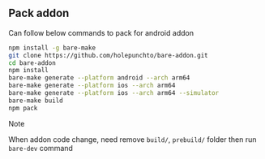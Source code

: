 ## Pack addon

Can follow below commands to pack for android addon

```sh
npm install -g bare-make
git clone https://github.com/holepunchto/bare-addon.git
cd bare-addon
npm install
bare-make generate --platform android --arch arm64
bare-make generate --platform ios --arch arm64
bare-make generate --platform ios --arch arm64 --simulator
bare-make build
npm pack
```

> [!Note]
> When addon code change, need remove `build/`, `prebuild/` folder then run `bare-dev` command
